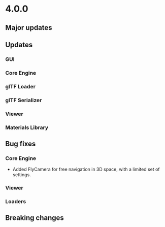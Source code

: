 # 4.0.0

## Major updates

## Updates

### GUI

### Core Engine

### glTF Loader

### glTF Serializer

### Viewer

### Materials Library

## Bug fixes

### Core Engine

- Added FlyCamera for free navigation in 3D space, with a limited set of settings.

### Viewer

### Loaders

## Breaking changes

